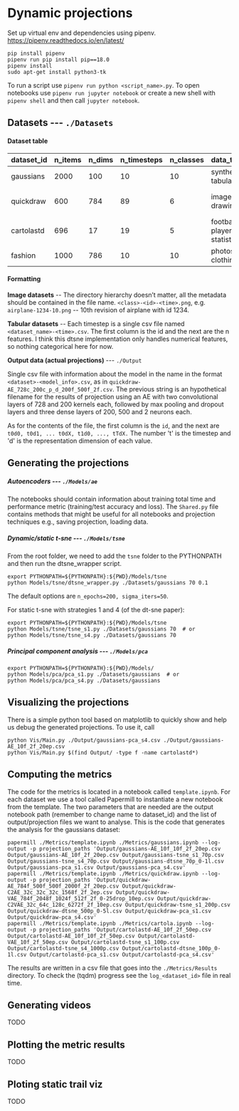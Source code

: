 # Dynamic projections

Set up virtual env and dependencies using pipenv.
https://pipenv.readthedocs.io/en/latest/
```
pip install pipenv
pipenv run pip install pip==18.0
pipenv install
sudo apt-get install python3-tk
```
To run a script use `pipenv run python <script_name>.py`. To open notebooks use `pipenv run jupyter notebook` or create a new shell with `pipenv shell` and then call `jupyter notebook`.

## Datasets ---  `./Datasets`

#### Dataset table
| dataset_id | n_items | n_dims | n_timesteps | n_classes | data_type                  | source               | generator                |
|:-----------|:--------|:-------|:------------|:----------|:---------------------------|:---------------------|:-------------------------|
| gaussians  | 2000    | 100    | 10          | 10        | synthetic, tabular         | dt-sne paper         | -                        |
| quickdraw  | 600     | 784    | 89          | 6         | images, drawings           | google quick, draw!  | [notebook][quickdraw_nb] |
| cartolastd | 696     | 17     | 19          | 5         | football player statistics | globo cartola Brazil | [notebook][cartola_nb]   |
| fashion    | 1000    | 786    | 10          | 10        | photos, clothing           |                      | [notebook][fashion_nb]   |

#### Formatting

**Image datasets** -- The directory hierarchy doesn’t matter, all the metadata should be contained in the file name. `<class>-<id>-<time>.png`, e.g. `airplane-1234-10.png` -- 10th revision of airplane with id 1234.

**Tabular datasets** -- Each timestep is a single csv file named `<dataset_name>-<time>.csv`. The first column is the id and the next are the n features. I think this dtsne implementation only handles numerical features, so nothing categorical here for now.

**Output data (actual projections)** --- `./Output`

Single csv file with information about the model in the name in the format `<dataset>-<model_info>.csv`, as in `quickdraw-AE_728c_200c_p_d_200f_500f_2f.csv`. The previous string is an hypothetical filename for the results of projection using an AE with two convolutional layers of 728 and 200 kernels each, followed by max pooling and dropout layers and three dense layers of 200, 500 and 2 neurons each.

As for the contents of the file, the first column is the `id`, and the next are `t0d0, t0d1, ... t0dX, t1d0, ..., tTdX.` The number 't' is the timestep and 'd' is the representation dimension of each value.

## Generating the projections

##### Autoencoders ---  `./Models/ae`
The notebooks should contain information about training total time and performance metric (training/test accuracy and loss). The `Shared.py` file contains methods that might be useful for all notebooks and projection techniques e.g., saving projection, loading data.

##### Dynamic/static t-sne ---  `./Models/tsne`

From the root folder, we need to add the `tsne` folder to the PYTHONPATH and then run the dtsne_wrapper script.
```
export PYTHONPATH=${PYTHONPATH}:${PWD}/Models/tsne
python Models/tsne/dtsne_wrapper.py ./Datasets/gaussians 70 0.1
```
The default options are `n_epochs=200, sigma_iters=50`.

For static t-sne with strategies 1 and 4 (of the dt-sne paper):
```
export PYTHONPATH=${PYTHONPATH}:${PWD}/Models/tsne
python Models/tsne/tsne_s1.py ./Datasets/gaussians 70  # or
python Models/tsne/tsne_s4.py ./Datasets/gaussians 70
```

##### Principal component analysis ---  `./Models/pca`
```
export PYTHONPATH=${PYTHONPATH}:${PWD}/Models/
python Models/pca/pca_s1.py ./Datasets/gaussians  # or
python Models/pca/pca_s4.py ./Datasets/gaussians
```

## Visualizing the projections
There is a simple python tool based on matplotlib to quickly show and help us debug the generated projections. To use it, call
```
python Vis/Main.py ./Output/gaussians-pca_s4.csv ./Output/gaussians-AE_10f_2f_20ep.csv
python Vis/Main.py $(find Output/ -type f -name cartolastd*)
```

## Computing the metrics
The code for the metrics is located in a notebook called `template.ipynb`. For each dataset we use a tool called Papermill to instantiate a new notebook from the template. The two parameters that are needed are the output notebook path (remember to change name to dataset_id) and the list of output/projection files we want to analyse. This is the code that generates the analysis for the gaussians dataset:
```
papermill ./Metrics/template.ipynb ./Metrics/gaussians.ipynb --log-output -p projection_paths 'Output/gaussians-AE_10f_10f_2f_20ep.csv Output/gaussians-AE_10f_2f_20ep.csv Output/gaussians-tsne_s1_70p.csv Output/gaussians-tsne_s4_70p.csv Output/gaussians-dtsne_70p_0-1l.csv Output/gaussians-pca_s1.csv Output/gaussians-pca_s4.csv'
papermill ./Metrics/template.ipynb ./Metrics/quickdraw.ipynb --log-output -p projection_paths 'Output/quickdraw-AE_784f_500f_500f_2000f_2f_20ep.csv Output/quickdraw-C2AE_32c_32c_32c_1568f_2f_2ep.csv Output/quickdraw-VAE_784f_2048f_1024f_512f_2f_0-25drop_10ep.csv Output/quickdraw-C2VAE_32c_64c_128c_6272f_2f_10ep.csv Output/quickdraw-tsne_s1_200p.csv Output/quickdraw-dtsne_500p_0-5l.csv Output/quickdraw-pca_s1.csv Output/quickdraw-pca_s4.csv'
papermill ./Metrics/template.ipynb ./Metrics/cartola.ipynb --log-output -p projection_paths 'Output/cartolastd-AE_10f_2f_50ep.csv Output/cartolastd-AE_10f_10f_2f_50ep.csv Output/cartolastd-VAE_10f_2f_50ep.csv Output/cartolastd-tsne_s1_100p.csv Output/cartolastd-tsne_s4_1000p.csv Output/cartolastd-dtsne_100p_0-1l.csv Output/cartolastd-pca_s1.csv Output/cartolastd-pca_s4.csv'
```
The results are written in a csv file that goes into the `./Metrics/Results` directory.
To check the (tqdm) progress see the `log_<dataset_id>` file in real time.

## Generating videos
TODO

## Plotting the metric results
TODO

## Ploting static trail viz
TODO


[cartola_nb]:   https://github.com/EduardoVernier/dynamic-projection-tests/blob/master/cartola.ipynb
[quickdraw_nb]: https://github.com/EduardoVernier/dynamic-projection-tests/blob/master/GenerateImagesFromPaths.ipynb
[fashion_nb]:   https://github.com/EduardoVernier/dynamic-projection-tests/blob/master/fashion.ipynb
